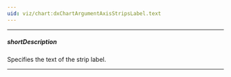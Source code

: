 ```yaml
---
uid: viz/chart:dxChartArgumentAxisStripsLabel.text
---
```

---
##### shortDescription
Specifies the text of the strip label.

---
